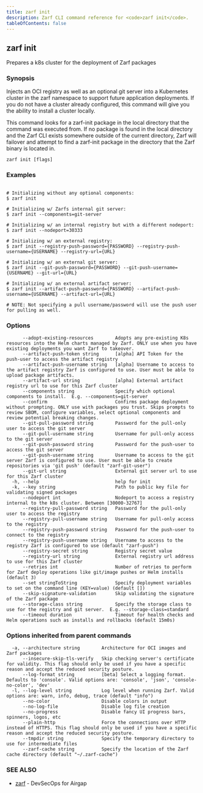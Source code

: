 ```yaml
---
title: zarf init
description: Zarf CLI command reference for <code>zarf init</code>.
tableOfContents: false
---
```


<!-- Page generated by Zarf; DO NOT EDIT -->

## zarf init

Prepares a k8s cluster for the deployment of Zarf packages

### Synopsis

Injects an OCI registry as well as an optional git server into a Kubernetes cluster in the zarf namespace to support future application deployments.
If you do not have a cluster already configured, this command will give you the ability to install a cluster locally.

This command looks for a zarf-init package in the local directory that the command was executed from. If no package is found in the local directory and the Zarf CLI exists somewhere outside of the current directory, Zarf will failover and attempt to find a zarf-init package in the directory that the Zarf binary is located in.





```
zarf init [flags]
```

### Examples

```

# Initializing without any optional components:
$ zarf init

# Initializing w/ Zarfs internal git server:
$ zarf init --components=git-server

# Initializing w/ an internal registry but with a different nodeport:
$ zarf init --nodeport=30333

# Initializing w/ an external registry:
$ zarf init --registry-push-password={PASSWORD} --registry-push-username={USERNAME} --registry-url={URL}

# Initializing w/ an external git server:
$ zarf init --git-push-password={PASSWORD} --git-push-username={USERNAME} --git-url={URL}

# Initializing w/ an external artifact server:
$ zarf init --artifact-push-password={PASSWORD} --artifact-push-username={USERNAME} --artifact-url={URL}

# NOTE: Not specifying a pull username/password will use the push user for pulling as well.

```

### Options

```
      --adopt-existing-resources        Adopts any pre-existing K8s resources into the Helm charts managed by Zarf. ONLY use when you have existing deployments you want Zarf to takeover.
      --artifact-push-token string      [alpha] API Token for the push-user to access the artifact registry
      --artifact-push-username string   [alpha] Username to access to the artifact registry Zarf is configured to use. User must be able to upload package artifacts.
      --artifact-url string             [alpha] External artifact registry url to use for this Zarf cluster
      --components string               Specify which optional components to install.  E.g. --components=git-server
      --confirm                         Confirms package deployment without prompting. ONLY use with packages you trust. Skips prompts to review SBOM, configure variables, select optional components and review potential breaking changes.
      --git-pull-password string        Password for the pull-only user to access the git server
      --git-pull-username string        Username for pull-only access to the git server
      --git-push-password string        Password for the push-user to access the git server
      --git-push-username string        Username to access to the git server Zarf is configured to use. User must be able to create repositories via 'git push' (default "zarf-git-user")
      --git-url string                  External git server url to use for this Zarf cluster
  -h, --help                            help for init
  -k, --key string                      Path to public key file for validating signed packages
      --nodeport int                    Nodeport to access a registry internal to the k8s cluster. Between [30000-32767]
      --registry-pull-password string   Password for the pull-only user to access the registry
      --registry-pull-username string   Username for pull-only access to the registry
      --registry-push-password string   Password for the push-user to connect to the registry
      --registry-push-username string   Username to access to the registry Zarf is configured to use (default "zarf-push")
      --registry-secret string          Registry secret value
      --registry-url string             External registry url address to use for this Zarf cluster
      --retries int                     Number of retries to perform for Zarf deploy operations like git/image pushes or Helm installs (default 3)
      --set stringToString              Specify deployment variables to set on the command line (KEY=value) (default [])
      --skip-signature-validation       Skip validating the signature of the Zarf package
      --storage-class string            Specify the storage class to use for the registry and git server.  E.g. --storage-class=standard
      --timeout duration                Timeout for health checks and Helm operations such as installs and rollbacks (default 15m0s)
```

### Options inherited from parent commands

```
  -a, --architecture string        Architecture for OCI images and Zarf packages
      --insecure-skip-tls-verify   Skip checking server's certificate for validity. This flag should only be used if you have a specific reason and accept the reduced security posture.
      --log-format string          [beta] Select a logging format. Defaults to 'console'. Valid options are: 'console', 'json', 'console-no-color', 'dev'
  -l, --log-level string           Log level when running Zarf. Valid options are: warn, info, debug, trace (default "info")
      --no-color                   Disable colors in output
      --no-log-file                Disable log file creation
      --no-progress                Disable fancy UI progress bars, spinners, logos, etc
      --plain-http                 Force the connections over HTTP instead of HTTPS. This flag should only be used if you have a specific reason and accept the reduced security posture.
      --tmpdir string              Specify the temporary directory to use for intermediate files
      --zarf-cache string          Specify the location of the Zarf cache directory (default "~/.zarf-cache")
```

### SEE ALSO

* [zarf](/commands/zarf/)	 - DevSecOps for Airgap

